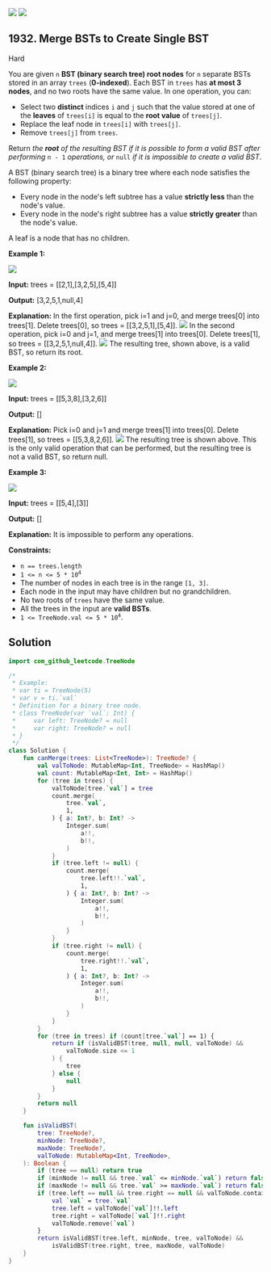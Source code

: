 [![](https://img.shields.io/github/stars/javadev/LeetCode-in-Kotlin?label=Stars&style=flat-square)](https://github.com/javadev/LeetCode-in-Kotlin)
[![](https://img.shields.io/github/forks/javadev/LeetCode-in-Kotlin?label=Fork%20me%20on%20GitHub%20&style=flat-square)](https://github.com/javadev/LeetCode-in-Kotlin/fork)

## 1932\. Merge BSTs to Create Single BST

Hard

You are given `n` **BST (binary search tree) root nodes** for `n` separate BSTs stored in an array `trees` (**0-indexed**). Each BST in `trees` has **at most 3 nodes**, and no two roots have the same value. In one operation, you can:

*   Select two **distinct** indices `i` and `j` such that the value stored at one of the **leaves** of `trees[i]` is equal to the **root value** of `trees[j]`.
*   Replace the leaf node in `trees[i]` with `trees[j]`.
*   Remove `trees[j]` from `trees`.

Return _the **root** of the resulting BST if it is possible to form a valid BST after performing_ `n - 1` _operations, or_ `null` _if it is impossible to create a valid BST_.

A BST (binary search tree) is a binary tree where each node satisfies the following property:

*   Every node in the node's left subtree has a value **strictly less** than the node's value.
*   Every node in the node's right subtree has a value **strictly greater** than the node's value.

A leaf is a node that has no children.

**Example 1:**

![](https://assets.leetcode.com/uploads/2021/06/08/d1.png)

**Input:** trees = \[\[2,1],[3,2,5],[5,4]]

**Output:** [3,2,5,1,null,4]

**Explanation:** In the first operation, pick i=1 and j=0, and merge trees[0] into trees[1]. Delete trees[0], so trees = \[\[3,2,5,1],[5,4]]. ![](https://assets.leetcode.com/uploads/2021/06/24/diagram.png) In the second operation, pick i=0 and j=1, and merge trees[1] into trees[0]. Delete trees[1], so trees = \[\[3,2,5,1,null,4]]. ![](https://assets.leetcode.com/uploads/2021/06/24/diagram-2.png) The resulting tree, shown above, is a valid BST, so return its root.

**Example 2:**

![](https://assets.leetcode.com/uploads/2021/06/08/d2.png)

**Input:** trees = \[\[5,3,8],[3,2,6]]

**Output:** []

**Explanation:** Pick i=0 and j=1 and merge trees[1] into trees[0]. Delete trees[1], so trees = \[\[5,3,8,2,6]]. ![](https://assets.leetcode.com/uploads/2021/06/24/diagram-3.png) The resulting tree is shown above. This is the only valid operation that can be performed, but the resulting tree is not a valid BST, so return null.

**Example 3:**

![](https://assets.leetcode.com/uploads/2021/06/08/d3.png)

**Input:** trees = \[\[5,4],[3]]

**Output:** []

**Explanation:** It is impossible to perform any operations.

**Constraints:**

*   `n == trees.length`
*   <code>1 <= n <= 5 * 10<sup>4</sup></code>
*   The number of nodes in each tree is in the range `[1, 3]`.
*   Each node in the input may have children but no grandchildren.
*   No two roots of `trees` have the same value.
*   All the trees in the input are **valid BSTs**.
*   <code>1 <= TreeNode.val <= 5 * 10<sup>4</sup></code>.

## Solution

```kotlin
import com_github_leetcode.TreeNode

/*
 * Example:
 * var ti = TreeNode(5)
 * var v = ti.`val`
 * Definition for a binary tree node.
 * class TreeNode(var `val`: Int) {
 *     var left: TreeNode? = null
 *     var right: TreeNode? = null
 * }
 */
class Solution {
    fun canMerge(trees: List<TreeNode>): TreeNode? {
        val valToNode: MutableMap<Int, TreeNode> = HashMap()
        val count: MutableMap<Int, Int> = HashMap()
        for (tree in trees) {
            valToNode[tree.`val`] = tree
            count.merge(
                tree.`val`,
                1,
            ) { a: Int?, b: Int? ->
                Integer.sum(
                    a!!,
                    b!!,
                )
            }
            if (tree.left != null) {
                count.merge(
                    tree.left!!.`val`,
                    1,
                ) { a: Int?, b: Int? ->
                    Integer.sum(
                        a!!,
                        b!!,
                    )
                }
            }
            if (tree.right != null) {
                count.merge(
                    tree.right!!.`val`,
                    1,
                ) { a: Int?, b: Int? ->
                    Integer.sum(
                        a!!,
                        b!!,
                    )
                }
            }
        }
        for (tree in trees) if (count[tree.`val`] == 1) {
            return if (isValidBST(tree, null, null, valToNode) &&
                valToNode.size <= 1
            ) {
                tree
            } else {
                null
            }
        }
        return null
    }

    fun isValidBST(
        tree: TreeNode?,
        minNode: TreeNode?,
        maxNode: TreeNode?,
        valToNode: MutableMap<Int, TreeNode>,
    ): Boolean {
        if (tree == null) return true
        if (minNode != null && tree.`val` <= minNode.`val`) return false
        if (maxNode != null && tree.`val` >= maxNode.`val`) return false
        if (tree.left == null && tree.right == null && valToNode.containsKey(tree.`val`)) {
            val `val` = tree.`val`
            tree.left = valToNode[`val`]!!.left
            tree.right = valToNode[`val`]!!.right
            valToNode.remove(`val`)
        }
        return isValidBST(tree.left, minNode, tree, valToNode) &&
            isValidBST(tree.right, tree, maxNode, valToNode)
    }
}
```